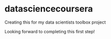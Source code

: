 # datasciencecoursera
Creating this for my data scientists toolbox project

Looking forward to completing this first step!
